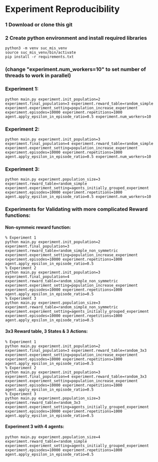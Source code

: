 # Experiment Reproducibility


### 1 Download or clone this git


### 2 Create python environment and install required libraries


    python3 -m venv suc_mis_venv
    source suc_mis_venv/bin/activate
    pip install -r requirements.txt 

### (change "experiment.num_workers=10" to set number of threads to work in parallel)


### Experiment 1:
    python main.py experiment.init_population=2 experiment.final_population=3 experiment.reward_table=random_simple experiment.experiment_setting=population_increase_experiment experiment.episodes=10000 experiment.repetitions=1000 agent.apply_epsilon_in_episode_ratio=0.5 experiment.num_workers=10


### Experiment 2:
    python main.py experiment.init_population=3 experiment.final_population=4 experiment.reward_table=random_simple experiment.experiment_setting=population_increase_experiment experiment.episodes=10000 experiment.repetitions=1000 agent.apply_epsilon_in_episode_ratio=0.5 experiment.num_workers=10

### Experiment 3:
    python main.py experiment.population_size=3 experiment.reward_table=random_simple experiment.experiment_setting=agents_initially_grouped_experiment experiment.episodes=10000 experiment.repetitions=1000 agent.apply_epsilon_in_episode_ratio=0.5 experiment.num_workers=10


### Experiments for Validating with more complicated Reward functions:



#### Non-symmeic reward function:

    % Experiment 1
    python main.py experiment.init_population=2 experiment.final_population=3 experiment.reward_table=random_simple_non_symmetric experiment.experiment_setting=population_increase_experiment experiment.episodes=10000 experiment.repetitions=1000 agent.apply_epsilon_in_episode_ratio=0.5
    % Experiment 2
    python main.py experiment.init_population=3 experiment.final_population=4 experiment.reward_table=random_simple_non_symmetric experiment.experiment_setting=population_increase_experiment experiment.episodes=10000 experiment.repetitions=1000 agent.apply_epsilon_in_episode_ratio=0.5
    % Experiment 3
    python main.py experiment.population_size=3 experiment.reward_table=random_simple_non_symmetric experiment.experiment_setting=agents_initially_grouped_experiment experiment.episodes=10000 experiment.repetitions=1000 agent.apply_epsilon_in_episode_ratio=0.5

#### 3x3 Reward table, 3 States & 3 Actions:

    % Experiment 1
    python main.py experiment.init_population=2 experiment.final_population=3 experiment.reward_table=random_3x3 experiment.experiment_setting=population_increase_experiment experiment.episodes=10000 experiment.repetitions=1000 agent.apply_epsilon_in_episode_ratio=0.5
    % Experiment 2
    python main.py experiment.init_population=3 experiment.final_population=4 experiment.reward_table=random_3x3 experiment.experiment_setting=population_increase_experiment experiment.episodes=10000 experiment.repetitions=1000 agent.apply_epsilon_in_episode_ratio=0.5
    % Experiment 3
    python main.py experiment.population_size=3 experiment.reward_table=random_3x3 experiment.experiment_setting=agents_initially_grouped_experiment experiment.episodes=10000 experiment.repetitions=1000 agent.apply_epsilon_in_episode_ratio=0.5


#### Experiment 3 with 4 agents:
    python main.py experiment.population_size=4 experiment.reward_table=random_simple experiment.experiment_setting=agents_initially_grouped_experiment experiment.episodes=10000 experiment.repetitions=1000 agent.apply_epsilon_in_episode_ratio=0.5


